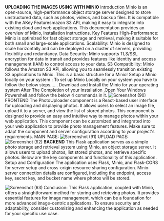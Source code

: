 **UPLOADING THE IMAGES USING WITH MINIO**
Introduction Minio is an open-source, high-performance object storage server designed to store unstructured data, such as photos, videos, and backup files. It is compatible with the AKey Featuresmazon S3 API, making it easy to integrate into existing cloud and web applications. This documentation provides an overview of Minio, installation instructions. Key Features High-Performance: Minio is optimized for fast object storage and retrieval, making it suitable for both small and large-scale applications. Scalability: Minio is designed to scale horizontally and can be deployed on a cluster of servers, providing flexibility and redundancy. Data Security: Minio supports TLS/SSL encryption for data in transit and provides features like identity and access management (IAM) to control access to your data. S3 Compatibility: Minio follows the Amazon S3 API, allowing you to seamlessly transition existing S3 applications to Minio. This is a basic structure for a Minio! Setup a Minio locally on your system : To set up Minio Locally on your system you have to follow the below steps…… Download and Install the Minio for your operating system After The Completion of your Installation ,Open Your Windows Powershell and follow the below 4 commands in it.
![Screenshot (90)](https://github.com/Deepthipenjarla/MinioImage/assets/110033651/ef460f8c-331d-45fe-ae31-c6e1aa0749d6)
FRONTEND The PhotoUploader component is a React-based user interface for uploading and displaying photos. It allows users to select an image file, upload it to a server, and view the list of stored photos. This component is designed to provide an easy and intuitive way to manage photos within your web application. This component can be customized and integrated into your web application to provide photo management features. Make sure to adapt the component and server configuration according to your project's requirements.
MAIN PAGE:
![Screenshot (91)](https://github.com/Deepthipenjarla/MinioImage/assets/110033651/c402e48a-3f1f-44bc-af7f-57a9f2798bca)
UPLOAD PAGE:
![Screenshot (92)](https://github.com/Deepthipenjarla/MinioImage/assets/110033651/4ce9574d-f13c-4b7c-9f6f-6fc98bcb7103)
**BACKEND** This Flask application serves as a simple photo storage and retrieval system using Minio, an object storage server. It allows users to upload photos, list stored photos, and retrieve specific photos. Below are the key components and functionality of this application.
Setup and Configuration The application uses Flask, Minio, and Flask-CORS for server setup and cross-origin resource sharing configuration. Minio server connection details are configured, including the endpoint, access key, secret key, and bucket name where photos will be stored.

![Screenshot (93)](https://github.com/Deepthipenjarla/MinioImage/assets/110033651/e0003d49-72fd-4a52-89bc-42e43947df81)
Conclusion: This Flask application, coupled with Minio, offers a straightforward method for storing and retrieving photos. It provides essential features for image management, which can be a foundation for more advanced image-centric applications. To ensure security and adaptability, consider customizing and enhancing the application as needed for your specific use case.
